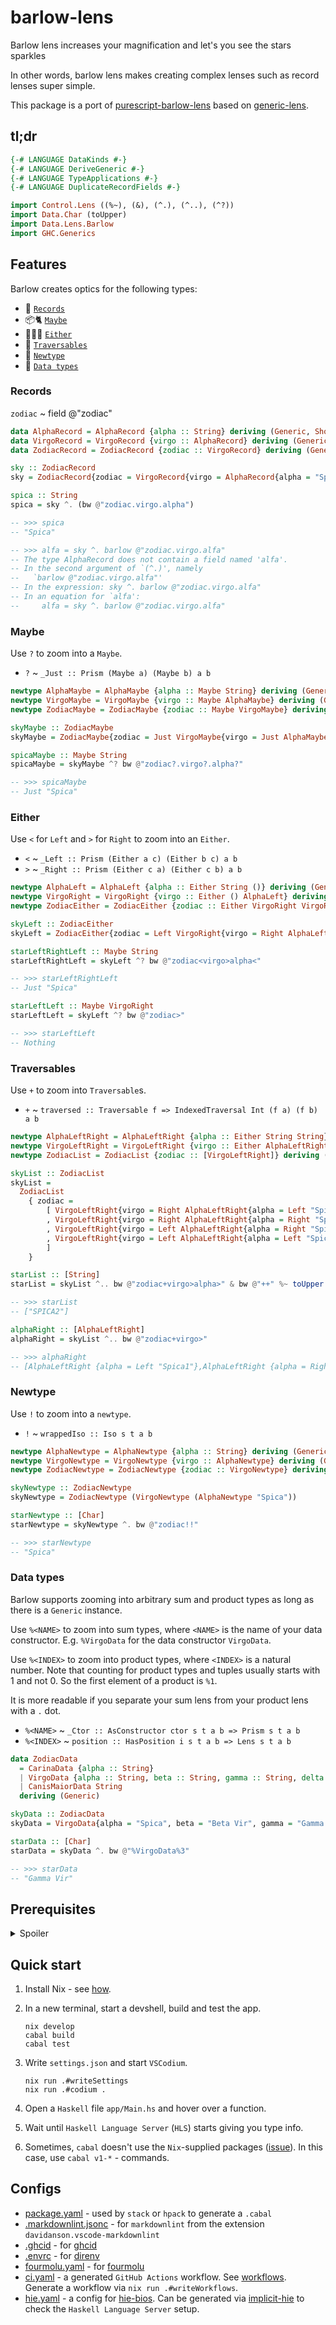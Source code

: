 # barlow-lens

Barlow lens increases your magnification and let's you see the stars sparkles

In other words, barlow lens makes creating complex lenses such as record lenses super simple.

This package is a port of [purescript-barlow-lens](https://github.com/sigma-andex/purescript-barlow-lens) based on [generic-lens](https://hackage.haskell.org/package/generic-lens).

## tl;dr

<!-- FOURMOLU_DISABLE -->

```haskell
{-# LANGUAGE DataKinds #-}
{-# LANGUAGE DeriveGeneric #-}
{-# LANGUAGE TypeApplications #-}
{-# LANGUAGE DuplicateRecordFields #-}
```

<!-- D

{-# OPTIONS_GHC -Wno-unrecognised-pragmas #-}
{-# HLINT ignore "Use newtype instead of data" #-}

E -->

<!-- FOURMOLU_ENABLE -->

```haskell
import Control.Lens ((%~), (&), (^.), (^..), (^?))
import Data.Char (toUpper)
import Data.Lens.Barlow
import GHC.Generics
```

## Features

Barlow creates optics for the following types:

- 🥇 [`Records`](#tldr)
- 📦🐈 [`Maybe`](#maybe)
- 🤷🏽‍♀️ [`Either`](#either)
- 📜 [`Traversables`](#traversables)
- 🎁 [`Newtype`](#newtype)
- 🤖 [`Data types`](#data-types)

### Records

`zodiac` ~ field @"zodiac"

```haskell
data AlphaRecord = AlphaRecord {alpha :: String} deriving (Generic, Show)
data VirgoRecord = VirgoRecord {virgo :: AlphaRecord} deriving (Generic, Show)
data ZodiacRecord = ZodiacRecord {zodiac :: VirgoRecord} deriving (Generic, Show)

sky :: ZodiacRecord
sky = ZodiacRecord{zodiac = VirgoRecord{virgo = AlphaRecord{alpha = "Spica"}}}

spica :: String
spica = sky ^. (bw @"zodiac.virgo.alpha")

-- >>> spica
-- "Spica"

-- >>> alfa = sky ^. barlow @"zodiac.virgo.alfa"
-- The type AlphaRecord does not contain a field named 'alfa'.
-- In the second argument of `(^.)', namely
--   `barlow @"zodiac.virgo.alfa"'
-- In the expression: sky ^. barlow @"zodiac.virgo.alfa"
-- In an equation for `alfa':
--     alfa = sky ^. barlow @"zodiac.virgo.alfa"
```

### Maybe

Use `?` to zoom into a `Maybe`.

- `?` ~ `_Just :: Prism (Maybe a) (Maybe b) a b`

```haskell
newtype AlphaMaybe = AlphaMaybe {alpha :: Maybe String} deriving (Generic, Show)
newtype VirgoMaybe = VirgoMaybe {virgo :: Maybe AlphaMaybe} deriving (Generic, Show)
newtype ZodiacMaybe = ZodiacMaybe {zodiac :: Maybe VirgoMaybe} deriving (Generic, Show)

skyMaybe :: ZodiacMaybe
skyMaybe = ZodiacMaybe{zodiac = Just VirgoMaybe{virgo = Just AlphaMaybe{alpha = Just "Spica"}}}

spicaMaybe :: Maybe String
spicaMaybe = skyMaybe ^? bw @"zodiac?.virgo?.alpha?"

-- >>> spicaMaybe
-- Just "Spica"
```

### Either

Use `<` for `Left` and `>` for `Right` to zoom into an `Either`.

- `<` ~ `_Left :: Prism (Either a c) (Either b c) a b`
- `>` ~ `_Right :: Prism (Either c a) (Either c b) a b`

```haskell
newtype AlphaLeft = AlphaLeft {alpha :: Either String ()} deriving (Generic, Show)
newtype VirgoRight = VirgoRight {virgo :: Either () AlphaLeft} deriving (Generic, Show)
newtype ZodiacEither = ZodiacEither {zodiac :: Either VirgoRight VirgoRight} deriving (Generic, Show)

skyLeft :: ZodiacEither
skyLeft = ZodiacEither{zodiac = Left VirgoRight{virgo = Right AlphaLeft{alpha = Left "Spica"}}}

starLeftRightLeft :: Maybe String
starLeftRightLeft = skyLeft ^? bw @"zodiac<virgo>alpha<"

-- >>> starLeftRightLeft
-- Just "Spica"

starLeftLeft :: Maybe VirgoRight
starLeftLeft = skyLeft ^? bw @"zodiac>"

-- >>> starLeftLeft
-- Nothing
```

### Traversables

Use `+` to zoom into `Traversable`s.

- `+` ~ `traversed :: Traversable f => IndexedTraversal Int (f a) (f b) a b`

```haskell
newtype AlphaLeftRight = AlphaLeftRight {alpha :: Either String String} deriving (Generic, Show)
newtype VirgoLeftRight = VirgoLeftRight {virgo :: Either AlphaLeftRight AlphaLeftRight} deriving (Generic, Show)
newtype ZodiacList = ZodiacList {zodiac :: [VirgoLeftRight]} deriving (Generic, Show)

skyList :: ZodiacList
skyList =
  ZodiacList
    { zodiac =
        [ VirgoLeftRight{virgo = Right AlphaLeftRight{alpha = Left "Spica1"}}
        , VirgoLeftRight{virgo = Right AlphaLeftRight{alpha = Right "Spica2"}}
        , VirgoLeftRight{virgo = Left AlphaLeftRight{alpha = Right "Spica3"}}
        , VirgoLeftRight{virgo = Left AlphaLeftRight{alpha = Left "Spica4"}}
        ]
    }

starList :: [String]
starList = skyList ^.. bw @"zodiac+virgo>alpha>" & bw @"++" %~ toUpper

-- >>> starList
-- ["SPICA2"]

alphaRight :: [AlphaLeftRight]
alphaRight = skyList ^.. bw @"zodiac+virgo>"

-- >>> alphaRight
-- [AlphaLeftRight {alpha = Left "Spica1"},AlphaLeftRight {alpha = Right "Spica2"}]
```

### Newtype

Use `!` to zoom into a `newtype`.

- `!` ~ `wrappedIso :: Iso s t a b`

```haskell
newtype AlphaNewtype = AlphaNewtype {alpha :: String} deriving (Generic)
newtype VirgoNewtype = VirgoNewtype {virgo :: AlphaNewtype} deriving (Generic)
newtype ZodiacNewtype = ZodiacNewtype {zodiac :: VirgoNewtype} deriving (Generic)

skyNewtype :: ZodiacNewtype
skyNewtype = ZodiacNewtype (VirgoNewtype (AlphaNewtype "Spica"))

starNewtype :: [Char]
starNewtype = skyNewtype ^. bw @"zodiac!!"

-- >>> starNewtype
-- "Spica"
```

### Data types

Barlow supports zooming into arbitrary sum and product types as long as there is a `Generic` instance.

Use `%<NAME>` to zoom into sum types, where `<NAME>` is the name of your data constructor. E.g. `%VirgoData` for the data constructor `VirgoData`.

Use `%<INDEX>` to zoom into product types, where `<INDEX>` is a natural number.
Note that counting for product types and tuples usually starts with 1 and not 0.
So the first element of a product is `%1`.

It is more readable if you separate your sum lens from your product lens with a `.` dot.

- `%<NAME>` ~ `_Ctor :: AsConstructor ctor s t a b => Prism s t a b`
- `%<INDEX>` ~ `position :: HasPosition i s t a b => Lens s t a b`

```haskell
data ZodiacData
  = CarinaData {alpha :: String}
  | VirgoData {alpha :: String, beta :: String, gamma :: String, delta :: String}
  | CanisMaiorData String
  deriving (Generic)

skyData :: ZodiacData
skyData = VirgoData{alpha = "Spica", beta = "Beta Vir", gamma = "Gamma Vir", delta = "Del Vir"}

starData :: [Char]
starData = skyData ^. bw @"%VirgoData%3"

-- >>> starData
-- "Gamma Vir"
```

## Prerequisites

<details>

  <summary>Spoiler</summary>

- [flake.nix](./flake.nix) - code in this flake is extensively commented.
- [codium-haskell](https://github.com/deemp/flakes/tree/main/templates/codium/haskell#readme) - this flake.
- [codium-haskell-simple](https://github.com/deemp/flakes/tree/main/templates/codium/haskell-simple#readme) - a simplified version of this flake.
- [language-tools/haskell](https://github.com/deemp/flakes/blob/main/language-tools/haskell/flake.nix) - a flake that conveniently provides `Haskell` tools.
- [Conventions](https://github.com/deemp/flakes/blob/main/README/Conventions.md#dev-tools)
- [codium-generic](https://github.com/deemp/flakes/tree/main/templates/codium/generic#readme) - info just about `VSCodium` with extensions.
- [Haskell](https://github.com/deemp/flakes/blob/main/README/Haskell.md) - general info about `Haskell` tools.
- [Troubleshooting](https://github.com/deemp/flakes/blob/main/README/Troubleshooting.md)
- [Prerequisites](https://github.com/deemp/flakes#prerequisites)
- [Nixpkgs support for incremental Haskell builds](https://www.haskellforall.com/2022/12/nixpkgs-support-for-incremental-haskell.html)
- [flakes](https://github.com/deemp/flakes#readme) - my Nix flakes that may be useful for you.

</details>

## Quick start

1. Install Nix - see [how](https://github.com/deemp/flakes/blob/main/README/InstallNix.md).

1. In a new terminal, start a devshell, build and test the app.

    ```console
    nix develop
    cabal build
    cabal test
    ```

1. Write `settings.json` and start `VSCodium`.

    ```console
    nix run .#writeSettings
    nix run .#codium .
    ```

1. Open a `Haskell` file `app/Main.hs` and hover over a function.

1. Wait until `Haskell Language Server` (`HLS`) starts giving you type info.

1. Sometimes, `cabal` doesn't use the `Nix`-supplied packages ([issue](https://github.com/NixOS/nixpkgs/issues/130556#issuecomment-1114239002)). In this case, use `cabal v1-*` - commands.

## Configs

- [package.yaml](./package.yaml) - used by `stack` or `hpack` to generate a `.cabal`
- [.markdownlint.jsonc](./.markdownlint.jsonc) - for `markdownlint` from the extension `davidanson.vscode-markdownlint`
- [.ghcid](./.ghcid) - for [ghcid](https://github.com/ndmitchell/ghcid)
- [.envrc](./.envrc) - for [direnv](https://github.com/direnv/direnv)
- [fourmolu.yaml](./fourmolu.yaml) - for [fourmolu](https://github.com/fourmolu/fourmolu#configuration)
- [ci.yaml](.github/workflows/ci.yaml) - a generated `GitHub Actions` workflow. See [workflows](https://github.com/deemp/flakes/tree/main/workflows). Generate a workflow via `nix run .#writeWorkflows`.
- [hie.yaml](./hie.yaml) - a config for [hie-bios](https://github.com/haskell/hie-bios). Can be generated via [implicit-hie](https://github.com/Avi-D-coder/implicit-hie) to check the `Haskell Language Server` setup.
